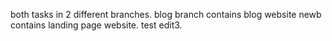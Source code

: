both tasks in 2 different branches.
blog branch contains blog website
newb contains landing page website.
test edit3.
